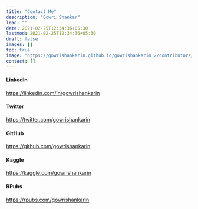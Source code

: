 ```yaml
---
title: "Contact Me"
description: "Gowri Shankar"
lead: ""
date: 2021-02-25T12:34:36+05:30
lastmod: 2021-02-25T12:34:36+05:30
draft: false
images: []
toc: true
image: "https://gowrishankarin.github.io/gowrishankarin_2/contributors/gowrishankar/profile.png"
contact: []
---
```


#### LinkedIn
<a href="https://linkedin.com/in/gowrishankarin" target="_blank">https://linkedin.com/in/gowrishankarin</a>


#### Twitter
<a href="https://twitter.com/gowrishankarin" target="_blank">https://twitter.com/gowrishankarin</a>

#### GitHub
<a href="https://github.com/gowrishankarin" target="_blank">https://github.com/gowrishankarin</a>

#### Kaggle
<a href="https://kaggle.com/gowrishankarin" target="_blank">https://kaggle.com/gowrishankarin</a>

#### RPubs
<a href="https://rpubs.com/gowrishankarin" target="_blank">https://rpubs.com/gowrishankarin</a>